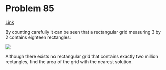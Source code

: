 # Problem 85

[Link](https://projecteuler.net/problem=85)

By counting carefully it can be seen that a rectangular grid measuring $3$ by $2$ contains eighteen rectangles:

![](resources/images/0085.png?1678992052)

Although there exists no rectangular grid that contains exactly two million rectangles, find the area of the grid with the nearest solution.